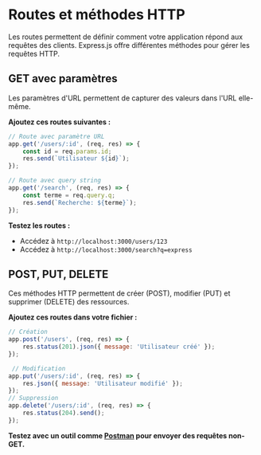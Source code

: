 ﻿# Routes et méthodes HTTP

Les routes permettent de définir comment votre application répond aux requêtes des clients. Express.js offre différentes méthodes pour gérer les requêtes HTTP.

## GET avec paramètres

Les paramètres d'URL permettent de capturer des valeurs dans l'URL elle-même.

**Ajoutez ces routes suivantes :**
```javascript
// Route avec paramètre URL
app.get('/users/:id', (req, res) => {
    const id = req.params.id;
    res.send(`Utilisateur ${id}`);
});

// Route avec query string
app.get('/search', (req, res) => {
    const terme = req.query.q;
    res.send(`Recherche: ${terme}`);
});
```

**Testez les routes :**

-   Accédez à `http://localhost:3000/users/123`
-   Accédez à `http://localhost:3000/search?q=express`

## POST, PUT, DELETE

Ces méthodes HTTP permettent de créer (POST), modifier (PUT) et supprimer (DELETE) des ressources.

**Ajoutez ces routes dans votre fichier :**

```javascript
// Création
app.post('/users', (req, res) => {
    res.status(201).json({ message: 'Utilisateur créé' });
});

 // Modification
app.put('/users/:id', (req, res) => {
    res.json({ message: 'Utilisateur modifié' });
});
// Suppression
app.delete('/users/:id', (req, res) => {
    res.status(204).send();
});
```

**Testez avec un outil comme [Postman](https://www.postman.com/) pour envoyer des requêtes non-GET.**
